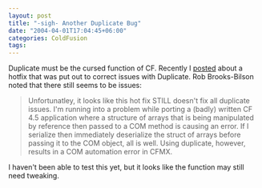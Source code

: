 ```yaml
---
layout: post
title: "-sigh- Another Duplicate Bug"
date: "2004-04-01T17:04:45+06:00"
categories: ColdFusion 
tags: 
---
```


Duplicate must be the cursed function of CF. Recently I <a href="http://www.camdenfamily.com/morpheus/blog/index.cfm?mode=entry&entry=3A8050B5-DF88-5F7B-77CAE2B688824339">posted</a> about a hotfix that was put out to correct issues with Duplicate. Rob Brooks-Bilson noted that there still seems to be issues:

<blockquote>
Unfortunatley, it looks like this hot fix STILL doesn't fix all duplicate issues. I'm running into a problem while porting a (badly) written CF 4.5 application where a structure of arrays that is being manipulated by reference then passed to a COM method is causing an error. If I serialize then immediately deserialize the struct of arrays before passing it to the COM object, all is well. Using duplicate, however, results in a COM automation error in CFMX.
</blockquote>

I haven't been able to test this yet, but it looks like the function may still need tweaking.